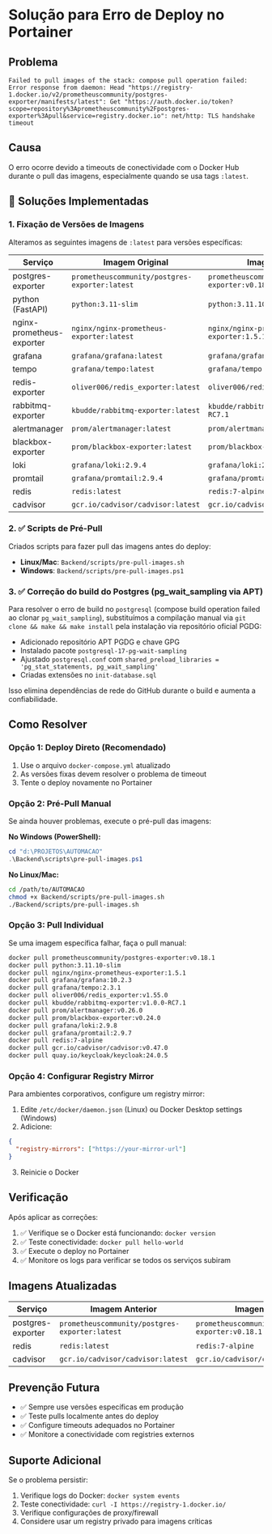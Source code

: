 # Solução para Erro de Deploy no Portainer

## Problema
```
Failed to pull images of the stack: compose pull operation failed: Error response from daemon: Head "https://registry-1.docker.io/v2/prometheuscommunity/postgres-exporter/manifests/latest": Get "https://auth.docker.io/token?scope=repository%3Aprometheuscommunity%2Fpostgres-exporter%3Apull&service=registry.docker.io": net/http: TLS handshake timeout
```

## Causa
O erro ocorre devido a timeouts de conectividade com o Docker Hub durante o pull das imagens, especialmente quando se usa tags `:latest`.

## 🔧 Soluções Implementadas

### 1. **Fixação de Versões de Imagens**
Alteramos as seguintes imagens de `:latest` para versões específicas:

| Serviço | Imagem Original | Imagem Atual |
|---------|----------------|-------------|
| postgres-exporter | `prometheuscommunity/postgres-exporter:latest` | `prometheuscommunity/postgres-exporter:v0.18.1` |
| python (FastAPI) | `python:3.11-slim` | `python:3.11.10-slim` |
| nginx-prometheus-exporter | `nginx/nginx-prometheus-exporter:latest` | `nginx/nginx-prometheus-exporter:1.5.1` |
| grafana | `grafana/grafana:latest` | `grafana/grafana:10.2.3` |
| tempo | `grafana/tempo:latest` | `grafana/tempo:2.3.1` |
| redis-exporter | `oliver006/redis_exporter:latest` | `oliver006/redis_exporter:v1.55.0` |
| rabbitmq-exporter | `kbudde/rabbitmq-exporter:latest` | `kbudde/rabbitmq-exporter:v1.0.0-RC7.1` |
| alertmanager | `prom/alertmanager:latest` | `prom/alertmanager:v0.26.0` |
| blackbox-exporter | `prom/blackbox-exporter:latest` | `prom/blackbox-exporter:v0.24.0` |
| loki | `grafana/loki:2.9.4` | `grafana/loki:2.9.8` |
| promtail | `grafana/promtail:2.9.4` | `grafana/promtail:2.9.7` |
| redis | `redis:latest` | `redis:7-alpine` |
| cadvisor | `gcr.io/cadvisor/cadvisor:latest` | `gcr.io/cadvisor/cadvisor:v0.47.0` |

### 2. ✅ Scripts de Pré-Pull
Criados scripts para fazer pull das imagens antes do deploy:

- **Linux/Mac**: `Backend/scripts/pre-pull-images.sh`
- **Windows**: `Backend/scripts/pre-pull-images.ps1`

### 3. ✅ Correção do build do Postgres (pg_wait_sampling via APT)
Para resolver o erro de build no `postgresql` (compose build operation failed ao clonar `pg_wait_sampling`), substituímos a compilação manual via `git clone && make && make install` pela instalação via repositório oficial PGDG:

- Adicionado repositório APT PGDG e chave GPG
- Instalado pacote `postgresql-17-pg-wait-sampling`
- Ajustado `postgresql.conf` com `shared_preload_libraries = 'pg_stat_statements, pg_wait_sampling'`
- Criadas extensões no `init-database.sql`

Isso elimina dependências de rede do GitHub durante o build e aumenta a confiabilidade.

## Como Resolver

### Opção 1: Deploy Direto (Recomendado)
1. Use o arquivo `docker-compose.yml` atualizado
2. As versões fixas devem resolver o problema de timeout
3. Tente o deploy novamente no Portainer

### Opção 2: Pré-Pull Manual
Se ainda houver problemas, execute o pré-pull das imagens:

**No Windows (PowerShell):**
```powershell
cd "d:\PROJETOS\AUTOMACAO"
.\Backend\scripts\pre-pull-images.ps1
```

**No Linux/Mac:**
```bash
cd /path/to/AUTOMACAO
chmod +x Backend/scripts/pre-pull-images.sh
./Backend/scripts/pre-pull-images.sh
```

### Opção 3: Pull Individual
Se uma imagem específica falhar, faça o pull manual:

```bash
docker pull prometheuscommunity/postgres-exporter:v0.18.1
docker pull python:3.11.10-slim
docker pull nginx/nginx-prometheus-exporter:1.5.1
docker pull grafana/grafana:10.2.3
docker pull grafana/tempo:2.3.1
docker pull oliver006/redis_exporter:v1.55.0
docker pull kbudde/rabbitmq-exporter:v1.0.0-RC7.1
docker pull prom/alertmanager:v0.26.0
docker pull prom/blackbox-exporter:v0.24.0
docker pull grafana/loki:2.9.8
docker pull grafana/promtail:2.9.7
docker pull redis:7-alpine
docker pull gcr.io/cadvisor/cadvisor:v0.47.0
docker pull quay.io/keycloak/keycloak:24.0.5
```

### Opção 4: Configurar Registry Mirror
Para ambientes corporativos, configure um registry mirror:

1. Edite `/etc/docker/daemon.json` (Linux) ou Docker Desktop settings (Windows)
2. Adicione:
```json
{
  "registry-mirrors": ["https://your-mirror-url"]
}
```
3. Reinicie o Docker

## Verificação
Após aplicar as correções:

1. ✅ Verifique se o Docker está funcionando: `docker version`
2. ✅ Teste conectividade: `docker pull hello-world`
3. ✅ Execute o deploy no Portainer
4. ✅ Monitore os logs para verificar se todos os serviços subiram

## Imagens Atualizadas
| Serviço | Imagem Anterior | Imagem Atual |
|---------|----------------|--------------|
| postgres-exporter | `prometheuscommunity/postgres-exporter:latest` | `prometheuscommunity/postgres-exporter:v0.18.1` |
| redis | `redis:latest` | `redis:7-alpine` |
| cadvisor | `gcr.io/cadvisor/cadvisor:latest` | `gcr.io/cadvisor/cadvisor:v0.47.0` |

## Prevenção Futura
- ✅ Sempre use versões específicas em produção
- ✅ Teste pulls localmente antes do deploy
- ✅ Configure timeouts adequados no Portainer
- ✅ Monitore a conectividade com registries externos

## Suporte Adicional
Se o problema persistir:

1. Verifique logs do Docker: `docker system events`
2. Teste conectividade: `curl -I https://registry-1.docker.io/`
3. Verifique configurações de proxy/firewall
4. Considere usar um registry privado para imagens críticas